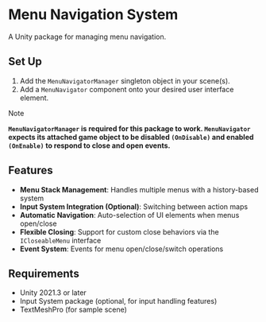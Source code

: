 # Menu Navigation System

A Unity package for managing menu navigation.

## Set Up

1.  Add the `MenuNavigatorManager` singleton object in your scene(s).
2.  Add a `MenuNavigator` component onto your desired user interface element.

> [!NOTE]  
> **`MenuNavigatorManager` is required for this package to work. `MenuNavigator` expects its attached game object to be disabled `(OnDisable)` and enabled `(OnEnable)` to respond to close and open events.**

## Features

-   **Menu Stack Management**: Handles multiple menus with a history-based system
-   **Input System Integration (Optional)**: Switching between action maps
-   **Automatic Navigation**: Auto-selection of UI elements when menus open/close
-   **Flexible Closing**: Support for custom close behaviors via the `ICloseableMenu` interface
-   **Event System**: Events for menu open/close/switch operations

## Requirements

-   Unity 2021.3 or later
-   Input System package (optional, for input handling features)
-   TextMeshPro (for sample scene)
